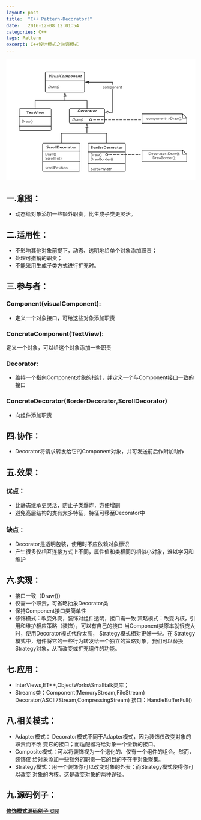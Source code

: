 ```yaml
---
layout: post
title:  "C++ Pattern-Decorator!"
date:   2016-12-08 12:01:54
categories: C++
tags: Pattern
excerpt: C++设计模式之装饰模式
---
```


![](https://raw.githubusercontent.com/cheng668/image/master/%E8%A3%85%E9%A5%B0%E6%A8%A1%E5%BC%8F.png)

## 一.意图：

* 动态给对象添加一些额外职责，比生成子类更灵活。

## 二.适用性：

* 不影响其他对象前提下，动态、透明地给单个对象添加职责；
* 处理可撤销的职责；
* 不能采用生成子类方式进行扩充时。

## 三.参与者：

### Component(visualComponent):
* 定义一个对象接口，可给这些对象添加职责
### ConcreteComponent(TextView):
定义一个对象，可以给这个对象添加一些职责
### Decorator:
* 维持一个指向Component对象的指针，并定义一个与Component接口一致的接口
### ConcreteDecorator(BorderDecorator,ScrollDecorator)
* 向组件添加职责

## 四.协作：

* Decorator将请求转发给它的Component对象，并可发送前后作附加动作

## 五.效果：

### 优点：
* 比静态继承更灵活，防止子类爆炸，方便增删
* 避免高层结构的类有太多特征，特征可移至Decorator中
### 缺点：
* Decorator是透明包装，使用时不应依赖对象标识
* 产生很多仅相互连接方式上不同，属性值和类相同的相似小对象，难以学习和维护

## 六.实现：

* 接口一致（Draw()）
* 仅需一个职责，可省略抽象Decorator类
* 保持Component接口类简单性
* 修饰模式：改变外壳，装饰对组件透明，接口需一致
  策略模式：改变内核，引用和维护相应策略（装饰），可以有自己的接口
当Component类原本就很庞大时，使用Decorator模式代价太高， Strategy模式相对更好一些。在 Strategy模式中，组件将它的一些行为转发给一个独立的策略对象，我们可以替换Strategy对象，从而改变或扩充组件的功能。

## 七.应用：

* InterViews,ET++,ObjectWorks\Smalltalk类库；
* Streams类：Component(MemoryStream,FileStream)
             Decorator(ASCII7Stream,CompressingStream)
             接口：HandleBufferFull()

## 八.相关模式：

* Adapter模式： Decorator模式不同于Adapter模式，因为装饰仅改变对象的职责而不改
变它的接口；而适配器将给对象一个全新的接口。
* Composite模式：可以将装饰视为一个退化的、仅有一个组件的组合。然而，装饰仅
给对象添加一些额外的职责—它的目的不在于对象聚集。
* Strategy模式：用一个装饰你可以改变对象的外表；而Strategy模式使得你可以改变
对象的内核。这是改变对象的两种途径。

## 九.源码例子：

**[修饰模式源码例子 🇨🇳](https://github.com/cheng668/Pattern-Decorator)**